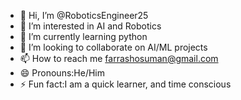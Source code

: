 - 👋 Hi, I’m @RoboticsEngineer25
- 👀 I’m interested in AI and Robotics
- 🌱 I’m currently learning python
- 💞️ I’m looking to collaborate on AI/ML projects
- 📫 How to reach me farrashosuman@gmail.com
- 😄 Pronouns:He/Him
- ⚡ Fun fact:I am a quick learner, and time conscious 

<!---
RoboticsEngineer25/RoboticsEngineer25 is a ✨ special ✨ repository because its `README.md` (this file) appears on your GitHub profile.
You can click the Preview link to take a look at your changes.
--->

